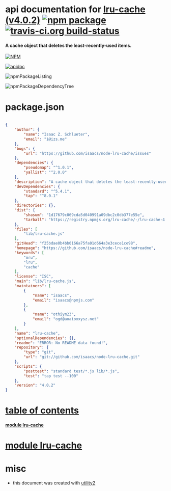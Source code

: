 # api documentation for  [lru-cache (v4.0.2)](https://github.com/isaacs/node-lru-cache#readme)  [![npm package](https://img.shields.io/npm/v/npmdoc-lru-cache.svg?style=flat-square)](https://www.npmjs.org/package/npmdoc-lru-cache) [![travis-ci.org build-status](https://api.travis-ci.org/npmdoc/node-npmdoc-lru-cache.svg)](https://travis-ci.org/npmdoc/node-npmdoc-lru-cache)
#### A cache object that deletes the least-recently-used items.

[![NPM](https://nodei.co/npm/lru-cache.png?downloads=true)](https://www.npmjs.com/package/lru-cache)

[![apidoc](https://npmdoc.github.io/node-npmdoc-lru-cache/build/screenCapture.buildNpmdoc.browser.%252Fhome%252Ftravis%252Fbuild%252Fnpmdoc%252Fnode-npmdoc-lru-cache%252Ftmp%252Fbuild%252Fapidoc.html.png)](https://npmdoc.github.io/node-npmdoc-lru-cache/build/apidoc.html)

![npmPackageListing](https://npmdoc.github.io/node-npmdoc-lru-cache/build/screenCapture.npmPackageListing.svg)

![npmPackageDependencyTree](https://npmdoc.github.io/node-npmdoc-lru-cache/build/screenCapture.npmPackageDependencyTree.svg)



# package.json

```json

{
    "author": {
        "name": "Isaac Z. Schlueter",
        "email": "i@izs.me"
    },
    "bugs": {
        "url": "https://github.com/isaacs/node-lru-cache/issues"
    },
    "dependencies": {
        "pseudomap": "^1.0.1",
        "yallist": "^2.0.0"
    },
    "description": "A cache object that deletes the least-recently-used items.",
    "devDependencies": {
        "standard": "^5.4.1",
        "tap": "^8.0.1"
    },
    "directories": {},
    "dist": {
        "shasum": "1d17679c069cda5d040991a09dbc2c0db377e55e",
        "tarball": "https://registry.npmjs.org/lru-cache/-/lru-cache-4.0.2.tgz"
    },
    "files": [
        "lib/lru-cache.js"
    ],
    "gitHead": "f25bdae0b4bb0166a75fa01d664a3e3cece1ce98",
    "homepage": "https://github.com/isaacs/node-lru-cache#readme",
    "keywords": [
        "mru",
        "lru",
        "cache"
    ],
    "license": "ISC",
    "main": "lib/lru-cache.js",
    "maintainers": [
        {
            "name": "isaacs",
            "email": "isaacs@npmjs.com"
        },
        {
            "name": "othiym23",
            "email": "ogd@aoaioxxysz.net"
        }
    ],
    "name": "lru-cache",
    "optionalDependencies": {},
    "readme": "ERROR: No README data found!",
    "repository": {
        "type": "git",
        "url": "git://github.com/isaacs/node-lru-cache.git"
    },
    "scripts": {
        "posttest": "standard test/*.js lib/*.js",
        "test": "tap test --100"
    },
    "version": "4.0.2"
}
```



# <a name="apidoc.tableOfContents"></a>[table of contents](#apidoc.tableOfContents)

#### [module lru-cache](#apidoc.module.lru-cache)



# <a name="apidoc.module.lru-cache"></a>[module lru-cache](#apidoc.module.lru-cache)



# misc
- this document was created with [utility2](https://github.com/kaizhu256/node-utility2)
